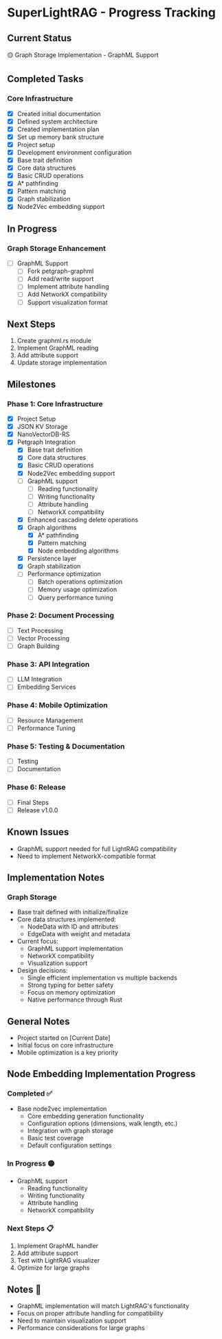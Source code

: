 # SuperLightRAG - Progress Tracking

## Current Status
🟡 Graph Storage Implementation - GraphML Support

## Completed Tasks
### Core Infrastructure
- [x] Created initial documentation
- [x] Defined system architecture
- [x] Created implementation plan
- [x] Set up memory bank structure
- [x] Project setup
- [x] Development environment configuration
- [x] Base trait definition
- [x] Core data structures
- [x] Basic CRUD operations
- [x] A* pathfinding
- [x] Pattern matching
- [x] Graph stabilization
- [x] Node2Vec embedding support

## In Progress
### Graph Storage Enhancement
- [ ] GraphML Support
  - [ ] Fork petgraph-graphml
  - [ ] Add read/write support
  - [ ] Implement attribute handling
  - [ ] Add NetworkX compatibility
  - [ ] Support visualization format

## Next Steps
1. Create graphml.rs module
2. Implement GraphML reading
3. Add attribute support
4. Update storage implementation

## Milestones
### Phase 1: Core Infrastructure
- [x] Project Setup
- [x] JSON KV Storage
- [x] NanoVectorDB-RS
- [x] Petgraph Integration
  - [x] Base trait definition
  - [x] Core data structures
  - [x] Basic CRUD operations
  - [x] Node2Vec embedding support
  - [ ] GraphML support
    - [ ] Reading functionality
    - [ ] Writing functionality
    - [ ] Attribute handling
    - [ ] NetworkX compatibility
  - [x] Enhanced cascading delete operations
  - [x] Graph algorithms
    - [x] A* pathfinding
    - [x] Pattern matching
    - [x] Node embedding algorithms
  - [x] Persistence layer
  - [x] Graph stabilization
  - [ ] Performance optimization
    - [ ] Batch operations optimization
    - [ ] Memory usage optimization
    - [ ] Query performance tuning

### Phase 2: Document Processing
- [ ] Text Processing
- [ ] Vector Processing
- [ ] Graph Building

### Phase 3: API Integration
- [ ] LLM Integration
- [ ] Embedding Services

### Phase 4: Mobile Optimization
- [ ] Resource Management
- [ ] Performance Tuning

### Phase 5: Testing & Documentation
- [ ] Testing
- [ ] Documentation

### Phase 6: Release
- [ ] Final Steps
- [ ] Release v1.0.0

## Known Issues
- GraphML support needed for full LightRAG compatibility
- Need to implement NetworkX-compatible format

## Implementation Notes
### Graph Storage
- Base trait defined with initialize/finalize
- Core data structures implemented:
  - NodeData with ID and attributes
  - EdgeData with weight and metadata
- Current focus:
  - GraphML support implementation
  - NetworkX compatibility
  - Visualization support
- Design decisions:
  - Single efficient implementation vs multiple backends
  - Strong typing for better safety
  - Focus on memory optimization
  - Native performance through Rust

## General Notes
- Project started on [Current Date]
- Initial focus on core infrastructure
- Mobile optimization is a key priority

## Node Embedding Implementation Progress

### Completed ✅
- Base node2vec implementation
  - Core embedding generation functionality
  - Configuration options (dimensions, walk length, etc.)
  - Integration with graph storage
  - Basic test coverage
  - Default configuration settings

### In Progress 🟡
- GraphML support
  - Reading functionality
  - Writing functionality
  - Attribute handling
  - NetworkX compatibility

### Next Steps 📋
1. Implement GraphML handler
2. Add attribute support
3. Test with LightRAG visualizer
4. Optimize for large graphs

## Notes 📝
- GraphML implementation will match LightRAG's functionality
- Focus on proper attribute handling for compatibility
- Need to maintain visualization support
- Performance considerations for large graphs 